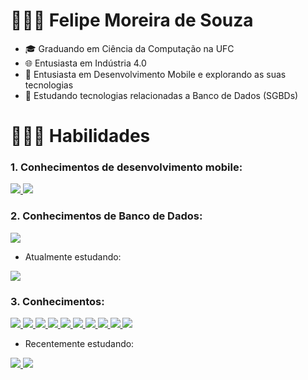 # 👨🏽‍🎓  Felipe Moreira de Souza

- 🎓  Graduando em Ciência da Computação na UFC
- 🌐  Entusiasta em Indústria 4.0
- 📱  Entusiasta em Desenvolvimento Mobile e explorando as suas tecnologias
- 💽  Estudando tecnologias relacionadas a Banco de Dados (SGBDs)

# 🧑🏽‍💻 Habilidades

### 1. Conhecimentos de desenvolvimento mobile:
<a href= https://github.com/Fmoreira12>
        <img src="https://img.shields.io/badge/Java-ED8B00?style=for-the-badge&logo=java&logoColor=white"/>
        <img src="https://img.shields.io/badge/Android%20Studio-3DDC84.svg?style=for-the-badge&logo=android-studio&logoColor=white"/>      
</a>

### 2. Conhecimentos de Banco de Dados:
<a href= https://github.com/Fmoreira12>
        <img src="https://img.shields.io/badge/MongoDB-4EA94B?style=for-the-badge&logo=mongodb&logoColor=white"/>    
</a>

- Atualmente estudando:
<a href= https://github.com/Fmoreira12>
        <img src="https://img.shields.io/badge/Microsoft_SQL_Server-CC2927?style=for-the-badge&logo=microsoft-sql-server&logoColor=white"/>    
</a>

### 3. Conhecimentos:
<a href= https://github.com/Fmoreira12>   
        <img src="https://img.shields.io/badge/Haskell-5e5086?style=for-the-badge&logo=haskell&logoColor=white"/>    
        <img src="https://img.shields.io/badge/Python-3776AB?style=for-the-badge&logo=python&logoColor=white"/>    
        <img src="https://img.shields.io/badge/jupyter-%23FA0F00.svg?style=for-the-badge&logo=jupyter&logoColor=white"/>    
        <img src="https://img.shields.io/badge/Docker-2496ED?style=for-the-badge&logo=docker&logoColor=white"/>    
        <img src="https://img.shields.io/badge/github-%23121011.svg?style=for-the-badge&logo=github&logoColor=white"/>
        <img src="https://img.shields.io/badge/IntelliJIDEA-000000.svg?style=for-the-badge&logo=intellij-idea&logoColor=white"/>
        <img src="https://img.shields.io/badge/pycharm-143?style=for-the-badge&logo=pycharm&logoColor=black&color=black&labelColor=green"/>
        <img src="https://img.shields.io/badge/-WINDOWS%20TERMINAL-black?style=for-the-badge&logo=windows-terminal&logoColor=white"/>
        <img src="https://img.shields.io/badge/-UBUNTU-orange?style=for-the-badge&logo=ubuntu&logoColor=white"/>
        <img src="https://img.shields.io/badge/-APACHE%20KAFKA-black?style=for-the-badge&logo=apache-kafka&logoColor=white"/   
        <img src="https://img.shields.io/badge/AWS-%23FF9900.svg?style=for-the-badge&logo=amazon-aws&logoColor=white"/>
       
        
</a>

- Recentemente estudando:

<a href= https://github.com/Fmoreira12>
<img src="https://img.shields.io/badge/C%23-239120?style=for-the-badge&logo=c-sharp&logoColor=white"/>
<img src="https://img.shields.io/badge/.NET-5C2D91?style=for-the-badge&logo=.net&logoColor=white"/>

</a>        




 




        
       
        
        
